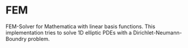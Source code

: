 # FEM
FEM-Solver for Mathematica with linear basis functions. This implementation tries to solve 1D elliptic PDEs with a Dirichlet-Neumann-Boundry problem. 
